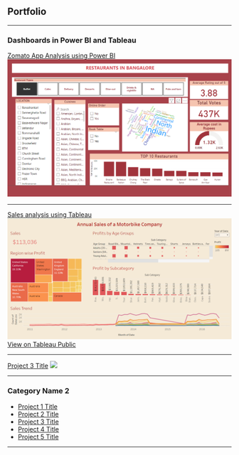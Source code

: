 ## Portfolio

---

### Dashboards in Power BI and Tableau 

[Zomato App Analysis using Power BI](/sample_page)
<br>
<img src="images/zomato.png?raw=true"/>

---
[Sales analysis using Tableau](/pdf/sample_presentation.pdf)
<br>
<img src="images/sales.png?raw=true"/>
[View on Tableau Public](https://public.tableau.com/app/profile/shreya.nair6145/viz/AnnualSalesAnalysis_16807923044550/Dashboard2)

---
[Project 3 Title](http://example.com/)
<img src="images/dummy_thumbnail.jpg?raw=true"/>

---

### Category Name 2

- [Project 1 Title](http://example.com/)
- [Project 2 Title](http://example.com/)
- [Project 3 Title](http://example.com/)
- [Project 4 Title](http://example.com/)
- [Project 5 Title](http://example.com/)

---
